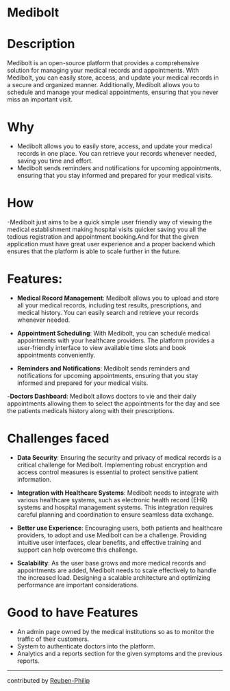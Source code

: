 # Medibolt

# Description

Medibolt is an open-source platform that provides a comprehensive solution for managing your medical records and appointments. With Medibolt, you can easily store, access, and update your medical records in a secure and organized manner. Additionally, Medibolt allows you to schedule and manage your medical appointments, ensuring that you never miss an important visit.

# Why


- Medibolt allows you to easily store, access, and update your medical records in one place. You can retrieve your records whenever needed, saving you time and effort.
- Medibolt sends reminders and notifications for upcoming appointments, ensuring that you stay informed and prepared for your medical visits.


# How

-Medibolt just aims to be a quick simple user friendly way of viewing the medical establishment making hospital visits quicker saving you all the tedious registration and appointment booking.And for that the given application must have great user experience and a proper backend which ensures that the platform is able to scale further in the future.

# Features:

- **Medical Record Management**: Medibolt allows you to upload and store all your medical records, including test results, prescriptions, and medical history. You can easily search and retrieve your records whenever needed.

- **Appointment Scheduling**: With Medibolt, you can schedule medical appointments with your healthcare providers. The platform provides a user-friendly interface to view available time slots and book appointments conveniently.

- **Reminders and Notifications**: Medibolt sends reminders and notifications for upcoming appointments, ensuring that you stay informed and prepared for your medical visits. 


-**Doctors Dashboard**: Medibolt allows doctors to vie and their daily appointments allowing them to select the appointments for the day and see the patients medicals history along with their prescriptions.


# Challenges faced

- **Data Security**: Ensuring the security and privacy of medical records is a critical challenge for Medibolt. Implementing robust encryption and access control measures is essential to protect sensitive patient information.

- **Integration with Healthcare Systems**: Medibolt needs to integrate with various healthcare systems, such as electronic health record (EHR) systems and hospital management systems. This integration requires careful planning and coordination to ensure seamless data exchange.

- **Better use Experience**: Encouraging users, both patients and healthcare providers, to adopt and use Medibolt can be a challenge. Providing intuitive user interfaces, clear benefits, and effective training and support can help overcome this challenge.

- **Scalability**: As the user base grows and more medical records and appointments are added, Medibolt needs to scale effectively to handle the increased load. Designing a scalable architecture and optimizing performance are important considerations.



# Good to have Features

- An admin page owned by the medical institutions so as to monitor the traffic of their customers.
- System to authenticate doctors into the platform.
- Analytics and a reports section for the given symptoms and the previous reports.


---

contributed by [Reuben-Philip](https://github.com/AltSumpreme)
